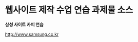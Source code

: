 # 웹사이트 제작 수업 연습 과제물 소스




**삼성 사이트 카피 연습**


<a href="http://www.samsung.co.kr" target="_blank">http://www.samsung.co.kr</a>